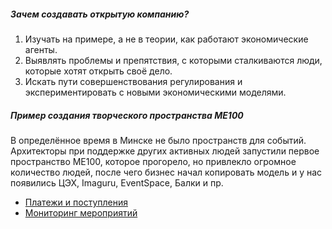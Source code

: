 ##### Зачем создавать открытую компанию?

1. Изучать на примере, а не в теории, как работают экономические агенты.
2. Выявлять проблемы и препятствия, с которыми сталкиваются люди, которые хотят открыть своё дело.
3. Искать пути совершенствования регулирования и экспериментировать с новыми экономическими моделями.

##### Пример создания творческого пространства МЕ100

В определённое время в Минске не было пространств для событий. Архитекторы при поддержке других
активных людей запустили первое пространство МЕ100, которое прогорело, но привлекло огромное
количество людей, после чего бизнес начал копировать модель и у нас появились ЦЭХ, Imaguru,
EventSpace, Балки и пр.

* [Платежи и поступления](https://docs.google.com/spreadsheets/d/1hB1f-a8zffn2cXT_BqWUBLeK8RqAkn_gi9VZS2lQ3M0)
* [Мониторинг мероприятий](https://docs.google.com/spreadsheets/d/1CvV8vseDEJjRWyBEcUTCtmN4QbQ8cIcpAFQuVposi_Y)
